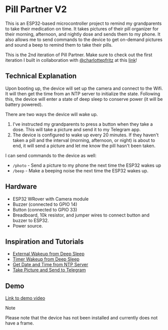 # Pill Partner V2

This is an ESP32-based microcontroller project to remind my grandparents to take their medication on time. 
It takes pictures of their pill organizer for their morning, afternoon, and nightly dose and sends them to my phone.
It also allows me to send commands to the device to get on-demand pictures and sound a beep to remind them to take their pills.

This is the 2nd iteration of Pill Partner. Make sure to check out the first iteration I built in collaboration with [@charlottepfritz](https://github.com/charlottepfritz) at this [link](https://github.com/charlottepfritz/PillPartner)!

## Technical Explanation

Upon booting up, the device will set up the camera and connect to the Wifi. It will then get the time from an NTP server to initialize the state. 
Following this, the device will enter a state of deep sleep to conserve power (it will be battery powered).

There are two ways the device will wake up.

1. I've instructed my grandparents to press a button when they take a dose. This will take a picture and send it to my Telegram app.
2. The device is configured to wake up every 20 minutes. If they haven't taken a pill and the interval (morning, afternoon, or night) is about to end, it will send a picture and let me know the pill hasn't been taken.

I can send commands to the device as well:
* `/photo` - Send a picture to my phone the next time the ESP32 wakes up
* `/beep` - Make a beeping noise the next time the ESP32 wakes up.

## Hardware 

* ESP32 WRover with Camera module
* Buzzer (connected to GPIO 14)
* Button (connected to GPIO 33)
* Breadboard, 10k resistor, and jumper wires to connect button and buzzer to ESP32.
* Power source.

## Inspiration and Tutorials

* [External Wakeup from Deep Sleep](https://randomnerdtutorials.com/esp32-external-wake-up-deep-sleep/)
* [Timer Wakeup from Deep Sleep](https://randomnerdtutorials.com/esp32-timer-wake-up-deep-sleep/)
* [Get Date and Time from NTP Server](https://randomnerdtutorials.com/esp32-date-time-ntp-client-server-arduino/)
* [Take Picture and Send to Telegram](https://randomnerdtutorials.com/telegram-esp32-cam-photo-arduino/)

## Demo

[Link to demo video](https://youtu.be/PeERiaaR3v0)

>[!NOTE]
> Please note that the device has not been installed and currently does not have a frame. 





